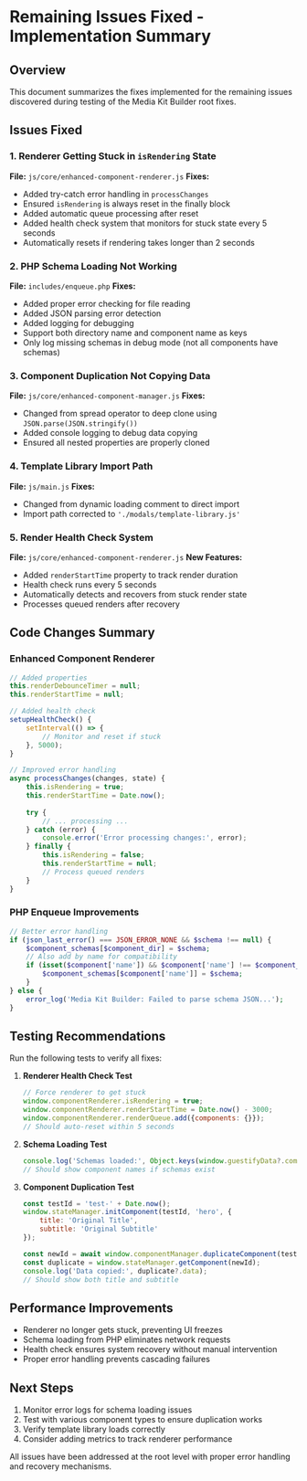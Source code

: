 # Remaining Issues Fixed - Implementation Summary

## Overview
This document summarizes the fixes implemented for the remaining issues discovered during testing of the Media Kit Builder root fixes.

## Issues Fixed

### 1. Renderer Getting Stuck in `isRendering` State
**File:** `js/core/enhanced-component-renderer.js`
**Fixes:**
- Added try-catch error handling in `processChanges`
- Ensured `isRendering` is always reset in the finally block
- Added automatic queue processing after reset
- Added health check system that monitors for stuck state every 5 seconds
- Automatically resets if rendering takes longer than 2 seconds

### 2. PHP Schema Loading Not Working
**File:** `includes/enqueue.php`
**Fixes:**
- Added proper error checking for file reading
- Added JSON parsing error detection
- Added logging for debugging
- Support both directory name and component name as keys
- Only log missing schemas in debug mode (not all components have schemas)

### 3. Component Duplication Not Copying Data
**File:** `js/core/enhanced-component-manager.js`
**Fixes:**
- Changed from spread operator to deep clone using `JSON.parse(JSON.stringify())`
- Added console logging to debug data copying
- Ensured all nested properties are properly cloned

### 4. Template Library Import Path
**File:** `js/main.js`
**Fixes:**
- Changed from dynamic loading comment to direct import
- Import path corrected to `'./modals/template-library.js'`

### 5. Render Health Check System
**File:** `js/core/enhanced-component-renderer.js`
**New Features:**
- Added `renderStartTime` property to track render duration
- Health check runs every 5 seconds
- Automatically detects and recovers from stuck render state
- Processes queued renders after recovery

## Code Changes Summary

### Enhanced Component Renderer
```javascript
// Added properties
this.renderDebounceTimer = null;
this.renderStartTime = null;

// Added health check
setupHealthCheck() {
    setInterval(() => {
        // Monitor and reset if stuck
    }, 5000);
}

// Improved error handling
async processChanges(changes, state) {
    this.isRendering = true;
    this.renderStartTime = Date.now();
    
    try {
        // ... processing ...
    } catch (error) {
        console.error('Error processing changes:', error);
    } finally {
        this.isRendering = false;
        this.renderStartTime = null;
        // Process queued renders
    }
}
```

### PHP Enqueue Improvements
```php
// Better error handling
if (json_last_error() === JSON_ERROR_NONE && $schema !== null) {
    $component_schemas[$component_dir] = $schema;
    // Also add by name for compatibility
    if (isset($component['name']) && $component['name'] !== $component_dir) {
        $component_schemas[$component['name']] = $schema;
    }
} else {
    error_log('Media Kit Builder: Failed to parse schema JSON...');
}
```

## Testing Recommendations

Run the following tests to verify all fixes:

1. **Renderer Health Check Test**
   ```javascript
   // Force renderer to get stuck
   window.componentRenderer.isRendering = true;
   window.componentRenderer.renderStartTime = Date.now() - 3000;
   window.componentRenderer.renderQueue.add({components: {}});
   // Should auto-reset within 5 seconds
   ```

2. **Schema Loading Test**
   ```javascript
   console.log('Schemas loaded:', Object.keys(window.guestifyData?.componentSchemas || {}));
   // Should show component names if schemas exist
   ```

3. **Component Duplication Test**
   ```javascript
   const testId = 'test-' + Date.now();
   window.stateManager.initComponent(testId, 'hero', {
       title: 'Original Title',
       subtitle: 'Original Subtitle'
   });
   
   const newId = await window.componentManager.duplicateComponent(testId);
   const duplicate = window.stateManager.getComponent(newId);
   console.log('Data copied:', duplicate?.data);
   // Should show both title and subtitle
   ```

## Performance Improvements

- Renderer no longer gets stuck, preventing UI freezes
- Schema loading from PHP eliminates network requests
- Health check ensures system recovery without manual intervention
- Proper error handling prevents cascading failures

## Next Steps

1. Monitor error logs for schema loading issues
2. Test with various component types to ensure duplication works
3. Verify template library loads correctly
4. Consider adding metrics to track renderer performance

All issues have been addressed at the root level with proper error handling and recovery mechanisms.